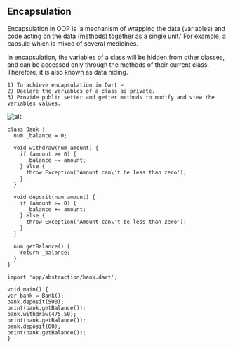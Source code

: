 ## Encapsulation

Encapsulation in OOP is ‘a mechanism of wrapping the data (variables) and code acting on the data (methods) together as a single unit.’ For example, a capsule which is mixed of several medicines.

In encapsulation, the variables of a class will be hidden from other classes, and can be accessed only through the methods of their current class. Therefore, it is also known as data hiding.

```
1) To achieve encapsulation in Dart − 
2) Declare the variables of a class as private. 
3) Provide public setter and getter methods to modify and view the variables values.
```
![alt](https://www.cpp.thiyagaraaj.com/cms/assets/cimages/encapsulation.png)

```
class Bank {
  num _balance = 0;

  void withdraw(num amount) {
    if (amount >= 0) {
      _balance -= amount;
    } else {
      throw Exception('Amount can\'t be less than zero');
    }
  }

  void deposit(num amount) {
    if (amount >= 0) {
      _balance += amount;
    } else {
      throw Exception('Amount can\'t be less than zero');
    }
  }

  num getBalance() {
    return _balance;
  }
}

```

```
import 'opp/abstraction/bank.dart';

void main() {
var bank = Bank(); 
bank.deposit(500);
print(bank.getBalance());
bank.withdraw(475.50);
print(bank.getBalance());
bank.deposit(60);
print(bank.getBalance());
}
```